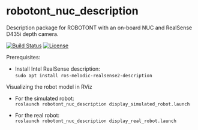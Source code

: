 # robotont\_nuc\_description

Description package for ROBOTONT with an on-board NUC and RealSense D435i depth camera.

[![Build Status](https://travis-ci.org/robotont/robotont_nuc_description.svg?branch=melodic-devel)](https://travis-ci.org/robotont/robotont_nuc_description)
[![License](https://img.shields.io/badge/License-Apache%202.0-blue.svg)](https://opensource.org/licenses/Apache-2.0)

Prerequisites:
* Install Intel RealSense description:<br/>
```sudo apt install ros-melodic-realsense2-description```

Visualizing the robot model in RViz
* For the simulated robot:<br/>
```roslaunch robotont_nuc_description display_simulated_robot.launch```

* For the real robot:<br/>
```roslaunch robotont_nuc_description display_real_robot.launch```
